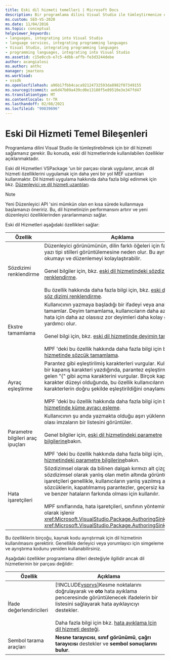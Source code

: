 ```yaml
---
title: Eski dil hizmeti temelleri | Microsoft Docs
description: Bir programlama dilini Visual Studio ile tümleştirmenize olanak tanıyan eski dil hizmetlerinde sunulan temel özellikler hakkında bilgi edinin.
ms.custom: SEO-VS-2020
ms.date: 11/04/2016
ms.topic: conceptual
helpviewer_keywords:
- languages, integrating into Visual Studio
- language services, integrating programming languages
- Visual Studio, integrating programming languages
- programming languages, integrating into Visual Studio
ms.assetid: c15e0ccb-e7c5-4dbb-affb-fe3d3244debe
author: acangialosi
ms.author: anthc
manager: jmartens
ms.workload:
- vssdk
ms.openlocfilehash: a96b17fbb4caca92124732593da8982f07349155
ms.sourcegitcommit: ae6d47b09a439cd0e13180f5e89510e3e347fd47
ms.translationtype: MT
ms.contentlocale: tr-TR
ms.lasthandoff: 02/08/2021
ms.locfileid: "99839696"
---
```

# <a name="legacy-language-service-essentials"></a>Eski Dil Hizmeti Temel Bileşenleri
Programlama dilini Visual Studio ile tümleştirebilmek için bir dil hizmeti sağlamanız gerekir. Bu konuda, eski dil hizmetlerinde kullanılabilen özellikler açıklanmaktadır.

 Eski dil Hizmetleri VSPackage 'un bir parçası olarak uygulanır, ancak dil hizmeti özelliklerini uygulamak için daha yeni bir yol MEF uzantıları kullanmaktır. Dil hizmeti uygulama hakkında daha fazla bilgi edinmek için bkz. [Düzenleyici ve dil hizmeti uzantıları](../../extensibility/editor-and-language-service-extensions.md).

> [!NOTE]
> Yeni Düzenleyici API 'sini mümkün olan en kısa sürede kullanmaya başlamanızı öneririz. Bu, dil hizmetinizin performansını artırır ve yeni düzenleyici özelliklerinden yararlanmanızı sağlar.

 Eski dil Hizmetleri aşağıdaki özellikleri sağlar:

|Özellik|Açıklama|
|-------------|-----------------|
|Sözdizimi renklendirme|Düzenleyici görünümünün, dilin farklı öğeleri için farklı renkler ve yazı tipi stilleri görüntülemesine neden olur. Bu ayrım, dosyaları okumayı ve düzenlemeyi kolaylaştırabilir.<br /><br /> Genel bilgiler için, bkz. [eski dil hizmetindeki sözdizimi renklendirme](../../extensibility/internals/syntax-coloring-in-a-legacy-language-service.md).<br /><br /> Bu özellik hakkında daha fazla bilgi için, bkz. [eski dil hizmetinde söz dizimi renklendirme](../../extensibility/internals/syntax-colorizing-in-a-legacy-language-service.md).|
|Ekstre tamamlama|Kullanıcının yazmaya başladığı bir ifadeyi veya anahtar sözcüğü tamamlar. Deyim tamamlama, kullanıcıların daha az yazma ve hata için daha az olasısız zor deyimleri daha kolay girmesine yardımcı olur.<br /><br /> Genel bilgi için, bkz. [eski dil hizmetinde deyimin tamamlanması](../../extensibility/internals/statement-completion-in-a-legacy-language-service.md).<br /><br /> MPF 'deki bu özellik hakkında daha fazla bilgi için bkz. [eski dil hizmetinde sözcük tamamlama](../../extensibility/internals/word-completion-in-a-legacy-language-service.md).|
|Ayraç eşleştirme|Parantez gibi eşleştirilmiş karakterleri vurgular. Kullanıcı "}" gibi bir kapanış karakteri yazdığında, parantez eşleştirme, karşılık gelen "{" gibi açma karakterini vurgular. Birçok kapsayan karakter düzeyi olduğunda, bu özellik kullanıcıların kapsayan karakterlerin doğru şekilde eşleştirildiğini onaylamasını sağlar.<br /><br /> MPF 'deki bu özellik hakkında daha fazla bilgi için bkz. [eski dil hizmetinde küme ayracı eşleme](../../extensibility/internals/brace-matching-in-a-legacy-language-service.md).|
|Parametre bilgileri araç ipuçları|Kullanıcının şu anda yazmakta olduğu aşırı yüklenmiş yöntem için olası imzaların bir listesini görüntüler.<br /><br /> Genel bilgiler için, [eski dil hizmetindeki parametre bilgilerine](../../extensibility/internals/parameter-info-in-a-legacy-language-service1.md)bakın.<br /><br /> MPF 'deki bu özellik hakkında daha fazla bilgi için, [eski dil hizmetindeki parametre bilgilerine](../../extensibility/internals/parameter-info-in-a-legacy-language-service2.md)bakın.|
|Hata işaretçileri|Sözdizimsel olarak da bilinen dalgalı kırmızı alt çizgiyi, sözdizimsel olarak yanlış olan metin altında görüntüler. Hata işaretçileri genellikle, kullanıcıların yanlış yazılmış anahtar sözcüklerin, kapatılmamış parantezler, geçersiz karakterlerden ve benzer hataların farkında olması için kullanılır.<br /><br /> MPF sınıflarında, hata işaretçileri, sınıfının yönteminde otomatik olarak işlenir <xref:Microsoft.VisualStudio.Package.AuthoringSink.AddError%2A> <xref:Microsoft.VisualStudio.Package.AuthoringSink> .|

 Bu özelliklerin birçoğu, kaynak kodu ayrıştırmak için dil hizmetinin kullanılmasını gerektirir. Genellikle derleyici veya yorumlayıcı için simgeleme ve ayrıştırma kodunu yeniden kullanabilirsiniz.

 Aşağıdaki özellikler programlama dilleri desteğiyle ilgilidir ancak dil hizmetlerinin bir parçası değildir:

| Özellik | Açıklama |
|-----------------------| - |
| İfade değerlendiricileri | [!INCLUDE[vsprvs](../../code-quality/includes/vsprvs_md.md)]Kesme noktalarını doğrulayarak ve **oto** hata ayıklama penceresinde görüntülenecek ifadelerin bir listesini sağlayarak hata ayıklayıcıyı destekler.<br /><br /> Daha fazla bilgi için bkz. [hata ayıklama Için dil hizmeti desteği](../../extensibility/internals/language-service-support-for-debugging.md). |
| Sembol tarama araçları | **Nesne tarayıcısı**, **sınıf görünümü**, **çağrı tarayıcısı** destekler ve **sembol sonuçlarını bulur**. |
